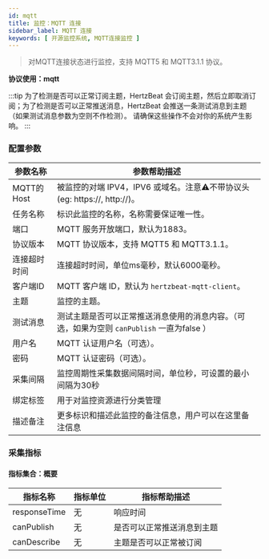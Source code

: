 ```yaml
---
id: mqtt
title: 监控：MQTT 连接
sidebar_label: MQTT 连接
keywords: [ 开源监控系统, MQTT连接监控 ]
---
```


> 对MQTT连接状态进行监控，支持 MQTT5 和 MQTT3.1.1 协议。

**协议使用：mqtt**

:::tip
为了检测是否可以正常订阅主题，HertzBeat 会订阅主题，然后立即取消订阅；为了检测是否可以正常推送消息，HertzBeat 会推送一条测试消息到主题（如果测试消息参数为空则不作检测）。
请确保这些操作不会对你的系统产生影响。
:::

### 配置参数

| 参数名称      | 参数帮助描述                                                  |
|-----------|---------------------------------------------------------|
| MQTT的Host | 被监控的对端 IPV4，IPV6 或域名。注意⚠️不带协议头(eg: https://, http://)。  |
| 任务名称      | 标识此监控的名称，名称需要保证唯一性。                                     |
| 端口        | MQTT 服务开放端口，默认为1883。                                    |
| 协议版本      | MQTT 协议版本，支持 MQTT5 和 MQTT3.1.1。                         |
| 连接超时时间    | 连接超时时间，单位ms毫秒，默认6000毫秒。                                 |
| 客户端ID     | MQTT 客户端 ID，默认为 `hertzbeat-mqtt-client`。                |
| 主题        | 监控的主题。                                                  |
| 测试消息      | 测试主题是否可以正常推送消息使用的消息内容。（可选，如果为空则 `canPublish` 一直为false ） |
| 用户名       | MQTT 认证用户名（可选）。                                         |
| 密码        | MQTT 认证密码（可选）。                                          |
| 采集间隔      | 监控周期性采集数据间隔时间，单位秒，可设置的最小间隔为30秒                          |
| 绑定标签      | 用于对监控资源进行分类管理                                           |
| 描述备注      | 更多标识和描述此监控的备注信息，用户可以在这里备注信息                             |

### 采集指标

#### 指标集合：概要

| 指标名称         | 指标单位 | 指标帮助描述        |
|--------------|------|---------------|
| responseTime | 无    | 响应时间          |
| canPublish   | 无    | 是否可以正常推送消息到主题 |
| canDescribe  | 无    | 主题是否可以正常被订阅   |
